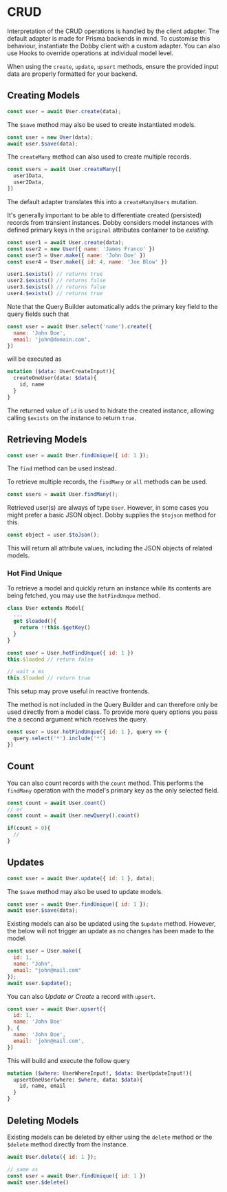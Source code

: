 # CRUD

Interpretation of the CRUD operations is handled by the client adapter. The default adapter is made for Prisma backends in mind. To customise this behaviour, instantiate the Dobby client with a custom adapter. You can also use Hooks to override operations at individual model level.

When using the `create`, `update`, `upsert` methods, ensure the provided input data are properly formatted for your backend.


## Creating Models

```javascript
const user = await User.create(data);
```
The `$save` method may also be used to create instantiated models.

```javascript
const user = new User(data);
await user.$save(data);
```
The `createMany` method can also used to create multiple records.

```javascript
const users = await User.createMany([
  user1Data,
  user2Data,
])
```

The default adapter translates this into a `createManyUsers` mutation.

It's generally important to be able to differentiate created (persisted) records from transient instances. Dobby considers model instances with defined primary keys in the `original` attributes container to be *existing*.

```javascript
const user1 = await User.create(data);
const user2 = new User({ name: 'James Franco' })
const user3 = User.make({ name: 'John Doe' })
const user4 = User.make({ id: 4, name: 'Joe Blow' })

user1.$exists() // returns true
user2.$exists() // returns false
user3.$exists() // returns false
user4.$exists() // returns true
```

Note that the Query Builder automatically adds the primary key field to the query fields such that

```javascript
const user = await User.select('name').create({
  name: 'John Doe',
  email: 'john@domain.com',
})
```

will be executed as

```graphql
mutation ($data: UserCreateInput!){
  createOneUser(data: $data){
    id, name
  }
}
```

The returned value of `id` is used to hidrate the created instance, allowing calling `$exists` on the instance to return `true`.


## Retrieving Models

```javascript
const user = await User.findUnique({ id: 1 });
```

The `find` method can be used instead.

To retrieve multiple records, the `findMany` or `all` methods can be used.

```javascript
const users = await User.findMany();
```

Retrieved user(s) are always of type `User`. However, in some cases you might prefer a basic JSON object. Dobby supplies the `$tojson` method for this.

```javascript
const object = user.$toJson();
```

This will return all attribute values, including the JSON objects of related models.



### Hot Find Unique

To retrieve a model and quickly return an instance while its contents are being fetched, you may use the `hotFindUnque` method.

```javascript
class User extends Model{
  ...
  get $loaded(){
    return !!this.$getKey()
  }
}
```

```javascript
const user = User.hotFindUnque({ id: 1 })
this.$loaded // return false

// wait x ms
this.$loaded // return true
```

This setup may prove useful in reactive frontends.

The method is not included in the Query Builder and can therefore only be used directly from a model class. To provide more query options you pass the a second argument which receives the query.

```javascript
const user = User.hotFindUnque({ id: 1 }, query => {
  query.select('*').include('*')
})
```




## Count

You can also count records with the `count` method. This performs the `findMany` operation with the model's primary key as the only selected field.

```javascript
const count = await User.count()
// or
const count = await User.newQuery().count()

if(count > 0){
  //
}
```


## Updates

```javascript
const user = await User.update({ id: 1 }, data);
```

The `$save` method may also be used to update models.

```javascript
const user = await User.findUnique({ id: 1 });
await user.$save(data);
```

Existing models can also be updated using the `$update` method. However, the below will not trigger an update as no changes has been made to the model.

```javascript
const user = User.make({
  id: 1,
  name: "John",
  email: "john@mail.com"
});
await user.$update();
```
You can also *Update or Create* a record with `upsert`.

```javascript
const user = await User.upsert({
  id: 1,
  name: 'John Doe'
}, {
  name: 'John Doe',
  email: 'john@mail.com',
})
```

This will build and execute the follow query

```graphql
mutation ($where: UserWhereInput!, $data: UserUpdateInput!){
  upsertOneUser(where: $where, data: $data){
    id, name, email
  }
}
```


## Deleting Models

Existing models can be deleted by either using the `delete` method or the `$delete` method directly from the instance.

```javascript
await User.delete({ id: 1 });

// same as
const user = await User.findUnique({ id: 1 })
await user.$delete()
```
